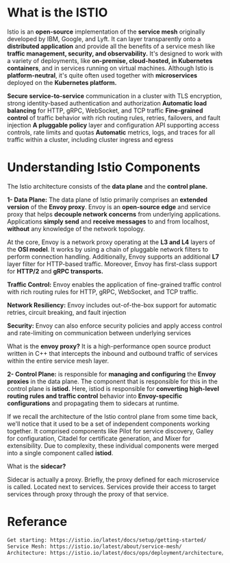 # What is the ISTIO

Istio is an **open-source** implementation of the **service mesh** originally developed by IBM, Google, and Lyft. It can layer transparently onto a **distributed application** and provide all the benefits of a service mesh like **traffic management, security, and observability.**
It's designed to work with a variety of deployments, like **on-premise, cloud-hosted, in Kubernetes containers**, and in services running on virtual machines. Although Istio is **platform-neutral**, it's quite often used together with **microservices** deployed on the **Kubernetes platform.**

**Secure service-to-service** communication in a cluster with TLS encryption, strong identity-based authentication and authorization
**Automatic load balancing** for HTTP, gRPC, WebSocket, and TCP traffic
**Fine-grained control** of traffic behavior with rich routing rules, retries, failovers, and fault injection
**A pluggable policy** layer and configuration API supporting access controls, rate limits and quotas
**Automatic** metrics, logs, and traces for all traffic within a cluster, including cluster ingress and egress


# Understanding Istio Components

The Istio architecture consists of the **data plane** and the **control plane.**

**1- Data Plane:** The data plane of Istio primarily comprises an **extended version** of the **Envoy proxy**. Envoy is an **open-source edge** and service proxy that helps **decouple network concerns** from underlying applications. Applications **simply send** and **receive messages** to and from localhost, **without** any knowledge of the network topology.

At the core, Envoy is a network proxy operating at the **L3 and L4** layers of the **OSI model**. It works by using a chain of pluggable network filters to perform connection handling. Additionally, Envoy supports an additional **L7** layer filter for HTTP-based traffic. Moreover, Envoy has first-class support for **HTTP/2** and **gRPC transports.**

**Traffic Control:** Envoy enables the application of fine-grained traffic control with rich routing rules for HTTP, gRPC, WebSocket, and TCP traffic.

**Network Resiliency:** Envoy includes out-of-the-box support for automatic retries, circuit breaking, and fault injection

**Security:** Envoy can also enforce security policies and apply access control and rate-limiting on communication between underlying services

What is the **envoy proxy?**
It is a high-performance open source product written in C++ that intercepts the inbound and outbound traffic of services within the entire service mesh layer.


**2- Control Plane:** is responsible for **managing and configuring** the **Envoy proxies** in the data plane. The component that is responsible for this in the control plane is **istiod.** Here, istiod is responsible for **converting high-level routing rules and traffic control** behavior into **Envoy-specific configurations** and propagating them to sidecars at runtime.

If we recall the architecture of the Istio control plane from some time back, we'll notice that it used to be a set of independent components working together. It comprised components like Pilot for service discovery, Galley for configuration, Citadel for certificate generation, and Mixer for extensibility. Due to complexity, these individual components were merged into a single component called **istiod**.

What is the **sidecar?**

Sidecar is actually a proxy. Briefly, the proxy defined for each microservice is called. Located next to services. Services provide their access to target services through proxy through the proxy of that service.





 # Referance
 ``` bash
Get starting: https://istio.io/latest/docs/setup/getting-started/
Service Mesh: https://istio.io/latest/about/service-mesh/
Architecture: https://istio.io/latest/docs/ops/deployment/architecture/

```